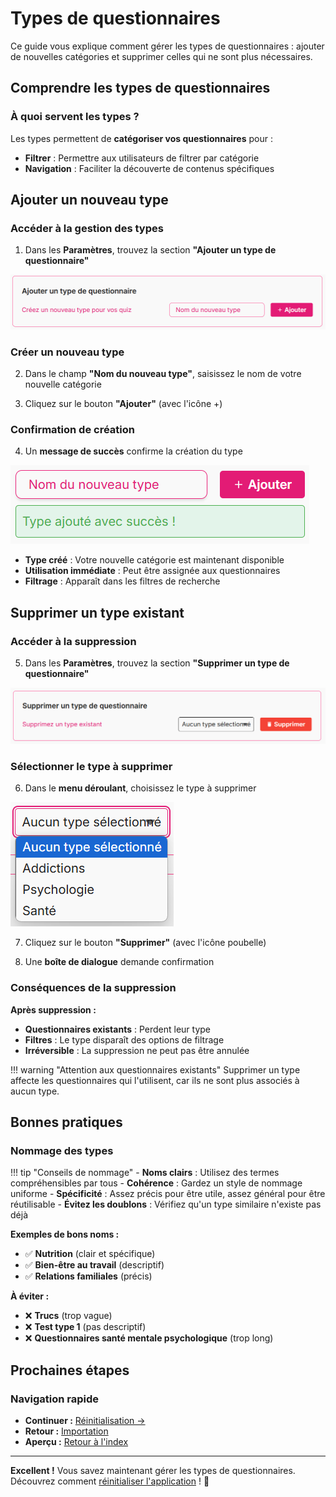 # Types de questionnaires

Ce guide vous explique comment gérer les types de questionnaires : ajouter de nouvelles catégories et supprimer celles qui ne sont plus nécessaires.

## Comprendre les types de questionnaires

### À quoi servent les types ?

Les types permettent de **catégoriser vos questionnaires** pour :  
- **Filtrer** : Permettre aux utilisateurs de filtrer par catégorie  
- **Navigation** : Faciliter la découverte de contenus spécifiques  

## Ajouter un nouveau type

### Accéder à la gestion des types

1. Dans les **Paramètres**, trouvez la section **"Ajouter un type de questionnaire"**

<img src="../screenshots/configuration/08-add-type-section.png" alt="Section ajout de type" class="large">

### Créer un nouveau type

2. Dans le champ **"Nom du nouveau type"**, saisissez le nom de votre nouvelle catégorie

3. Cliquez sur le bouton **"Ajouter"** (avec l'icône +)

### Confirmation de création

4. Un **message de succès** confirme la création du type

<img src="../screenshots/configuration/09-type-added-success.png" alt="Confirmation d'ajout" class="medium">

- **Type créé** : Votre nouvelle catégorie est maintenant disponible
- **Utilisation immédiate** : Peut être assignée aux questionnaires
- **Filtrage** : Apparaît dans les filtres de recherche

## Supprimer un type existant

### Accéder à la suppression

5. Dans les **Paramètres**, trouvez la section **"Supprimer un type de questionnaire"**

<img src="../screenshots/configuration/10-delete-type-section.png" alt="Section suppression de type" class="large">

### Sélectionner le type à supprimer

6. Dans le **menu déroulant**, choisissez le type à supprimer

<img src="../screenshots/configuration/11-select-type-delete.png" alt="Sélection du type à supprimer" class="medium">

7. Cliquez sur le bouton **"Supprimer"** (avec l'icône poubelle)

8. Une **boîte de dialogue** demande confirmation

### Conséquences de la suppression

**Après suppression :**  
- **Questionnaires existants** : Perdent leur type  
- **Filtres** : Le type disparaît des options de filtrage  
- **Irréversible** : La suppression ne peut pas être annulée  

!!! warning "Attention aux questionnaires existants"
    Supprimer un type affecte les questionnaires qui l'utilisent, car ils ne sont plus associés à aucun type.

## Bonnes pratiques

### Nommage des types

!!! tip "Conseils de nommage"
    - **Noms clairs** : Utilisez des termes compréhensibles par tous
    - **Cohérence** : Gardez un style de nommage uniforme
    - **Spécificité** : Assez précis pour être utile, assez général pour être réutilisable
    - **Évitez les doublons** : Vérifiez qu'un type similaire n'existe pas déjà

**Exemples de bons noms :**  
- ✅ **Nutrition** (clair et spécifique)  
- ✅ **Bien-être au travail** (descriptif)  
- ✅ **Relations familiales** (précis)  

**À éviter :**  
- ❌ **Trucs** (trop vague)  
- ❌ **Test type 1** (pas descriptif)  
- ❌ **Questionnaires santé mentale psychologique** (trop long)  

## Prochaines étapes

### Navigation rapide

- **Continuer :** [Réinitialisation →](03-reinitialisation.md)
- **Retour :** [Importation](01-import.md)
- **Aperçu :** [Retour à l'index](index.md)

---

**Excellent !** Vous savez maintenant gérer les types de questionnaires. Découvrez comment [réinitialiser l'application](03-reinitialisation.md) ! 📁